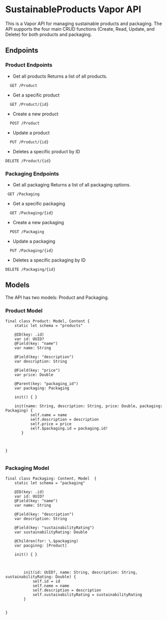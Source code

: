 # SustainableProducts Vapor API
This is a Vapor API for managing sustainable products and packaging. The API supports the four main CRUD functions (Create, Read, Update, and Delete) for both products and packaging.

## Endpoints
### Product Endpoints
* Get all products
Returns a list of all products.

```
  GET /Product
```
* Get a specific product

```
  GET /Product/{id}
```
* Create a new product

```
  POST /Product
```
* Update a product

```
  PUT /Product/{id}
```
* Deletes a specific product by ID

```
DELETE /Product/{id}
```

### Packaging Endpoints
* Get all packaging
Returns a list of all packaging options.

```
 GET /Packaging
```
* Get a specific packaging

```
  GET /Packaging/{id}
```
* Create a new packaging

```
  POST /Packaging
```
* Update a packaging

```
  PUT /Packaging/{id}
```
* Deletes a specific packaging by ID

```
DELETE /Packaging/{id}
```
## Models
The API has two models: Product and Packaging.

### Product Model

```
final class Product: Model, Content {
    static let schema = "products"
    
    @ID(key: .id)
    var id: UUID?
    @Field(key: "name")
    var name: String

    @Field(key: "description")
    var description: String

    @Field(key: "price")
    var price: Double

    @Parent(key: "packaging_id")
    var packaging: Packaging
    
    init() { }

    init(name: String, description: String, price: Double, packaging: Packaging) {
           self.name = name
           self.description = description
           self.price = price
           self.$packaging.id = packaging.id!
       }
    
    
    
}


```
### Packaging Model

```
final class Packaging: Content, Model  {
    static let schema = "packaging"
    
    @ID(key: .id)
    var id: UUID?
    @Field(key: "name")
    var name: String

    @Field(key: "description")
    var description: String

    @Field(key: "sustainabilityRating")
    var sustainabilityRating: Double

    @Children(for: \.$packaging)
    var pacginng: [Product]
    
    init() { }
    
    
  
        init(id: UUID?, name: String, description: String, sustainabilityRating: Double) {
            self.id = id
            self.name = name
            self.description = description
            self.sustainabilityRating = sustainabilityRating
        }
    

}

```
